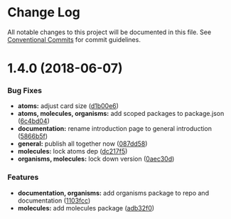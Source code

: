 # Change Log

All notable changes to this project will be documented in this file.
See [Conventional Commits](https://conventionalcommits.org) for commit guidelines.

<a name="1.4.0"></a>
# 1.4.0 (2018-06-07)


### Bug Fixes

* **atoms:** adjust card size ([d1b00e6](https://github.com/OffCourse/offcourse-next/commit/d1b00e6))
* **atoms, molecules, organisms:** add scoped packages to package.json ([6c4bd04](https://github.com/OffCourse/offcourse-next/commit/6c4bd04))
* **documentation:** rename introduction page to general introduction ([5866b5f](https://github.com/OffCourse/offcourse-next/commit/5866b5f))
* **general:** publish all together now ([087dd58](https://github.com/OffCourse/offcourse-next/commit/087dd58))
* **molecules:** lock atoms dep ([dc217f5](https://github.com/OffCourse/offcourse-next/commit/dc217f5))
* **organisms, molecules:** lock down version ([0aec30d](https://github.com/OffCourse/offcourse-next/commit/0aec30d))


### Features

* **documentation, organisms:** add organisms package to repo and documentation ([1103fcc](https://github.com/OffCourse/offcourse-next/commit/1103fcc))
* **molecules:** add molecules package ([adb32f0](https://github.com/OffCourse/offcourse-next/commit/adb32f0))
